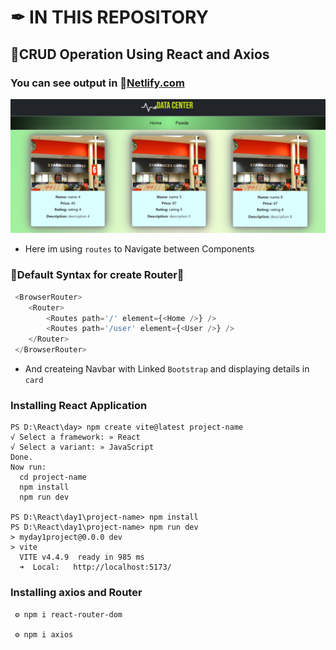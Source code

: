 # ✒ IN THIS REPOSITORY
## 📍CRUD Operation Using React and Axios 

### You can see output in 📌[Netlify.com]()
![Getting Started](./public/output-img.jpg)

+ Here im using `routes` to Navigate between Components

### 📢Default Syntax for create Router🔐
```javascript
 <BrowserRouter>
    <Router>
        <Routes path='/' element={<Home />} />
        <Routes path='/user' element={<User />} />
    </Router>
 </BrowserRouter>
```
+ And createing Navbar with Linked `Bootstrap` and displaying details in `card` 
### Installing React Application
```
PS D:\React\day> npm create vite@latest project-name
√ Select a framework: » React
√ Select a variant: » JavaScript
Done.
Now run:
  cd project-name
  npm install
  npm run dev
 
PS D:\React\day1\project-name> npm install
PS D:\React\day1\project-name> npm run dev
> myday1project@0.0.0 dev
> vite
  VITE v4.4.9  ready in 985 ms
  ➜  Local:   http://localhost:5173/

```
### Installing axios and Router
```command prompt
 ⚙ npm i react-router-dom 
  
 ⚙ npm i axios
```